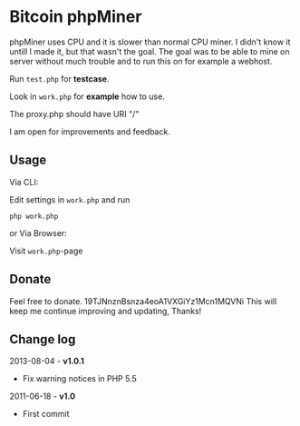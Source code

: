 # Bitcoin phpMiner

phpMiner uses CPU and it is slower than normal CPU miner. I didn't know it untill I made it, but that wasn't the goal. The goal was to be able to mine on server without much trouble and to run this on for example a webhost.

Run `test.php` for **testcase**.

Look in `work.php` for **example** how to use.

The proxy.php should have URI "/"

I am open for improvements and feedback.

## Usage

Via CLI:

Edit settings in `work.php` and run

	php work.php

or Via Browser:

Visit `work.php`-page

## Donate

Feel free to donate. 19TJNnznBsnza4eoA1VXGiYz1Mcn1MQVNi This will keep me continue improving and updating, Thanks!

## Change log

2013-08-04 - **v1.0.1**

* Fix warning notices in PHP 5.5

2011-06-18 - **v1.0**

* First commit
